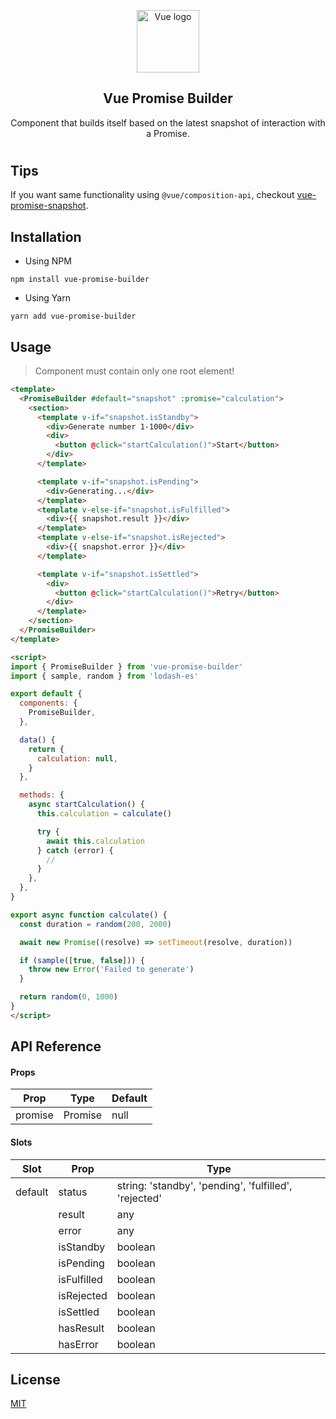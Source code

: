 <p align="center"><img width="100" height="100" src="https://vuejs.org/images/logo.png" alt="Vue logo"></p>

<h2 align="center">Vue Promise Builder</h2>

<p align="center">
  Component that builds itself based on the latest snapshot of interaction with a Promise.
</p>

#

## Tips

If you want same functionality using `@vue/composition-api`, checkout [vue-promise-snapshot](https://github.com/c5n8/vue-promise-snapshot#readme).

## Installation

- Using NPM
```
npm install vue-promise-builder
```

- Using Yarn
```
yarn add vue-promise-builder
```

## Usage

> Component must contain only one root element!

```html
<template>
  <PromiseBuilder #default="snapshot" :promise="calculation">
    <section>
      <template v-if="snapshot.isStandby">
        <div>Generate number 1-1000</div>
        <div>
          <button @click="startCalculation()">Start</button>
        </div>
      </template>

      <template v-if="snapshot.isPending">
        <div>Generating...</div>
      </template>
      <template v-else-if="snapshot.isFulfilled">
        <div>{{ snapshot.result }}</div>
      </template>
      <template v-else-if="snapshot.isRejected">
        <div>{{ snapshot.error }}</div>
      </template>

      <template v-if="snapshot.isSettled">
        <div>
          <button @click="startCalculation()">Retry</button>
        </div>
      </template>
    </section>
  </PromiseBuilder>
</template>

<script>
import { PromiseBuilder } from 'vue-promise-builder'
import { sample, random } from 'lodash-es'

export default {
  components: {
    PromiseBuilder,
  },

  data() {
    return {
      calculation: null,
    }
  },

  methods: {
    async startCalculation() {
      this.calculation = calculate()

      try {
        await this.calculation
      } catch (error) {
        //
      }
    },
  },
}

export async function calculate() {
  const duration = random(200, 2000)

  await new Promise((resolve) => setTimeout(resolve, duration))

  if (sample([true, false])) {
    throw new Error('Failed to generate')
  }

  return random(0, 1000)
}
</script>
```

## API Reference

#### Props

| Prop    | Type    | Default |
| ------- | ------- | ------- |
| promise | Promise | null    |

#### Slots

| Slot    | Prop        | Type                                                  |
| ------- | ----------- | ----------------------------------------------------- |
| default | status      | string: 'standby', 'pending', 'fulfilled', 'rejected' |
|         | result      | any                                                   |
|         | error       | any                                                   |
|         | isStandby   | boolean                                               |
|         | isPending   | boolean                                               |
|         | isFulfilled | boolean                                               |
|         | isRejected  | boolean                                               |
|         | isSettled   | boolean                                               |
|         | hasResult   | boolean                                               |
|         | hasError    | boolean                                               |

## License

[MIT](http://opensource.org/licenses/MIT)
